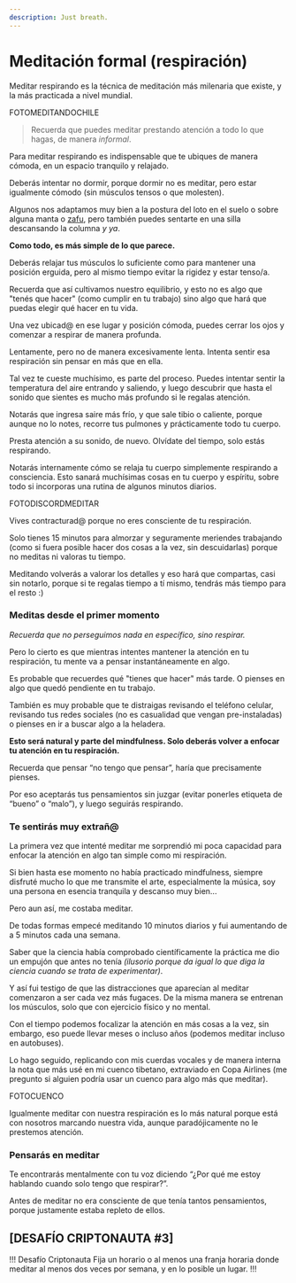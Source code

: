 ```yaml
---
description: Just breath.
---
```


# Meditación formal (respiración)

Meditar respirando es la técnica de meditación más milenaria que existe, y la más practicada a nivel mundial.

FOTOMEDITANDOCHILE

> Recuerda que puedes meditar prestando atención a todo lo que hagas, de manera _informal_.

Para meditar respirando es indispensable que te ubiques de manera cómoda, en un espacio tranquilo y relajado.

Deberás intentar no dormir, porque dormir no es meditar, pero estar igualmente cómodo (sin músculos tensos o que molesten).

Algunos nos adaptamos muy bien a la postura del loto en el suelo o sobre alguna manta o [zafu](https://es.wikipedia.org/wiki/Zafu), pero también puedes sentarte en una silla descansando la columna _y ya_.

**Como todo, es más simple de lo que parece.**

Deberás relajar tus músculos lo suficiente como para mantener una posición erguida, pero al mismo tiempo evitar la rigidez y estar tenso/a.

Recuerda que así cultivamos nuestro equilibrio, y esto no es algo que "tenés que hacer" (como cumplir en tu trabajo) sino algo que hará que puedas elegir qué hacer en tu vida.

Una vez ubicad@ en ese lugar y posición cómoda, puedes cerrar los ojos y comenzar a respirar de manera profunda.

Lentamente, pero no de manera excesivamente lenta. Intenta sentir esa respiración sin pensar en más que en ella.

Tal vez te cueste muchísimo, es parte del proceso. Puedes intentar sentir la temperatura del aire entrando y saliendo, y luego descubrir que hasta el sonido que sientes es mucho más profundo si le regalas atención.

Notarás que ingresa saire más frío, y que sale tibio o caliente, porque aunque no lo notes, recorre tus pulmones y prácticamente todo tu cuerpo.

Presta atención a su sonido, de nuevo. Olvídate del tiempo, solo estás respirando.

Notarás internamente cómo se relaja tu cuerpo simplemente respirando a consciencia. Esto sanará muchísimas cosas en tu cuerpo y espíritu, sobre todo si incorporas una rutina de algunos minutos diarios.

FOTODISCORDMEDITAR

Vives contracturad@ porque no eres consciente de tu respiración.

Solo tienes 15 minutos para almorzar y seguramente meriendes trabajando (como si fuera posible hacer dos cosas a la vez, sin descuidarlas) porque no meditas ni valoras tu tiempo.

Meditando volverás a valorar los detalles y eso hará que compartas, casi sin notarlo, porque si te regalas tiempo a tí mismo, tendrás más tiempo para el resto :)

### Meditas desde el primer momento

_Recuerda que no perseguimos nada en específico, sino respirar._

Pero lo cierto es que mientras intentes mantener la atención en tu respiración, tu mente va a pensar instantáneamente en algo.

Es probable que recuerdes qué "tienes que hacer" más tarde. O pienses en algo que quedó pendiente en tu trabajo.

También es muy probable que te distraigas revisando el teléfono celular, revisando tus redes sociales (no es casualidad que vengan pre-instaladas) o pienses en ir a buscar algo a la heladera.

**Esto será natural y parte del mindfulness. Solo deberás volver a enfocar tu atención en tu respiración.**

Recuerda que pensar “no tengo que pensar”, haría que precisamente pienses.

Por eso aceptarás tus pensamientos sin juzgar (evitar ponerles etiqueta de “bueno” o “malo”), y luego seguirás respirando.

### Te sentirás muy extrañ@

La primera vez que intenté meditar me sorprendió mi poca capacidad para enfocar la atención en algo tan simple como mi respiración.

Si bien hasta ese momento no había practicado mindfulness, siempre disfruté mucho lo que me transmite el arte, especialmente la música, soy una persona en esencia tranquila y descanso muy bien...

Pero aun así, me costaba meditar.

De todas formas empecé meditando 10 minutos diarios y fui aumentando de a 5 minutos cada una semana.

Saber que la ciencia había comprobado científicamente la práctica me dio un empujón que antes no tenía _(ilusorio porque da igual lo que diga la ciencia cuando se trata de experimentar)_.

Y así fui testigo de que las distracciones que aparecían al meditar comenzaron a ser cada vez más fugaces. De la misma manera se entrenan los músculos, solo que con ejercicio físico y no mental.

Con el tiempo podemos focalizar la atención en más cosas a la vez, sin embargo, eso puede llevar meses o incluso años (podemos meditar incluso en autobuses).

Lo hago seguido, replicando con mis cuerdas vocales y de manera interna la nota que más usé en mi cuenco tibetano, extraviado en Copa Airlines (me pregunto si alguien podría usar un cuenco para algo más que meditar).

FOTOCUENCO

Igualmente meditar con nuestra respiración es lo más natural porque está con nosotros marcando nuestra vida, aunque paradójicamente no le prestemos atención.

### Pensarás en meditar

Te encontrarás mentalmente con tu voz diciendo “¿Por qué me estoy hablando cuando solo tengo que respirar?”.

Antes de meditar no era consciente de que tenía tantos pensamientos, porque justamente estaba repleto de ellos.

## \[DESAFÍO CRIPTONAUTA #3]

!!! Desafío Criptonauta
Fija un horario o al menos una franja horaria donde meditar al menos dos veces por semana, y en lo posible un lugar. !!!
